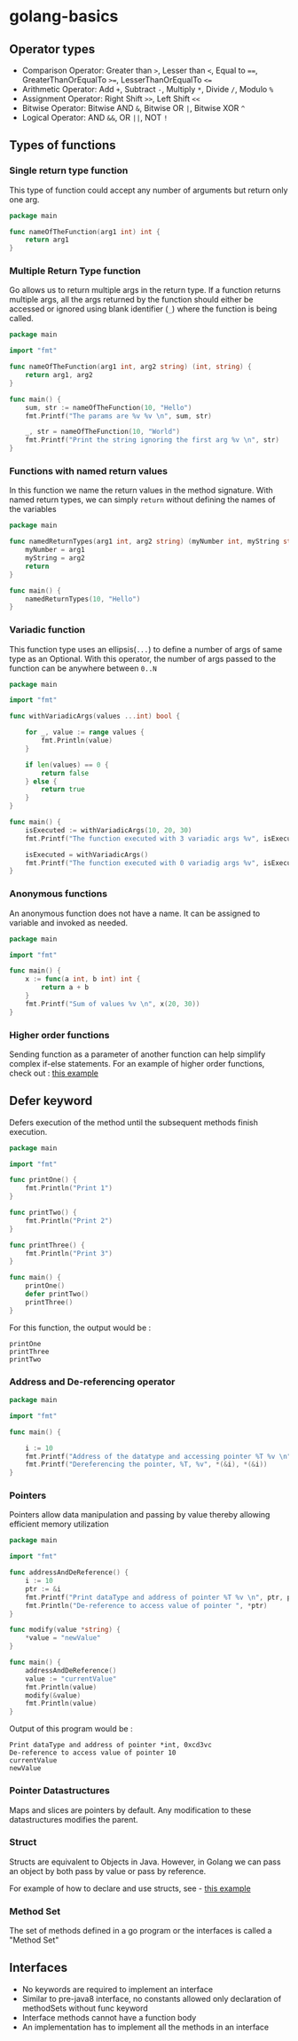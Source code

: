# golang-basics

## Operator types

- Comparison Operator: Greater than `>`, Lesser than `<`, Equal to `==`, GreaterThanOrEqualTo `>=`,
  LesserThanOrEqualTo `<=`
- Arithmetic Operator: Add `+`, Subtract `-`, Multiply `*`, Divide `/`, Modulo `%`
- Assignment Operator: Right Shift `>>`, Left Shift `<<`
- Bitwise Operator: Bitwise AND `&`, Bitwise OR `|`, Bitwise XOR `^`
- Logical Operator: AND `&&`, OR `||`, NOT `!`

## Types of functions

### Single return type function

This type of function could accept any number of arguments but return only one arg.

```go
package main

func nameOfTheFunction(arg1 int) int {
	return arg1
}
```

### Multiple Return Type function

Go allows us to return multiple args in the return type. If a function returns multiple args, all
the args returned by the function should either be accessed or ignored using blank identifier (`_`)
where the function is being called.

```go
package main

import "fmt"

func nameOfTheFunction(arg1 int, arg2 string) (int, string) {
	return arg1, arg2
}

func main() {
	sum, str := nameOfTheFunction(10, "Hello")
	fmt.Printf("The params are %v %v \n", sum, str)

	_, str = nameOfTheFunction(10, "World")
	fmt.Printf("Print the string ignoring the first arg %v \n", str)
}

```

### Functions with named return values

In this function we name the return values in the method signature. With named return types, we can
simply `return` without defining the names of the variables

```go
package main

func namedReturnTypes(arg1 int, arg2 string) (myNumber int, myString string) {
	myNumber = arg1
	myString = arg2
	return
}

func main() {
	namedReturnTypes(10, "Hello")
}

```

### Variadic function

This function type uses an ellipsis(`...`) to define a number of args of same type as an Optional.
With this operator, the number of args passed to the function can be anywhere between `0..N`

```go
package main

import "fmt"

func withVariadicArgs(values ...int) bool {

	for _, value := range values {
		fmt.Println(value)
	}

	if len(values) == 0 {
		return false
	} else {
		return true
	}
}

func main() {
	isExecuted := withVariadicArgs(10, 20, 30)
	fmt.Printf("The function executed with 3 variadic args %v", isExecuted)

	isExecuted = withVariadicArgs()
	fmt.Printf("The function executed with 0 variadig args %v", isExecuted)
}

```

### Anonymous functions

An anonymous function does not have a name. It can be assigned to variable and invoked as needed.

```go
package main

import "fmt"

func main() {
	x := func(a int, b int) int {
		return a + b
	}
	fmt.Printf("Sum of values %v \n", x(20, 30))
}
```

### Higher order functions

Sending function as a parameter of another function can help simplify complex if-else statements.
For an example of higher order functions, check out : [this example](main/higherorderfunctions.go)

## Defer keyword

Defers execution of the method until the subsequent methods finish execution.

```go
package main

import "fmt"

func printOne() {
	fmt.Println("Print 1")
}

func printTwo() {
	fmt.Println("Print 2")
}

func printThree() {
	fmt.Println("Print 3")
}

func main() {
	printOne()
	defer printTwo()
	printThree()
}

```

For this function, the output would be :

```text
printOne
printThree
printTwo
```

### Address and De-referencing operator

```go
package main

import "fmt"

func main() {

	i := 10
	fmt.Printf("Address of the datatype and accessing pointer %T %v \n", &i, &i)
	fmt.Printf("Dereferencing the pointer, %T, %v", *(&i), *(&i))
}

```

### Pointers

Pointers allow data manipulation and passing by value thereby allowing efficient memory utilization

```go
package main

import "fmt"

func addressAndDeReference() {
	i := 10
	ptr := &i
	fmt.Printf("Print dataType and address of pointer %T %v \n", ptr, ptr)
	fmt.Println("De-reference to access value of pointer ", *ptr)
}

func modify(value *string) {
	*value = "newValue"
}

func main() {
	addressAndDeReference()
	value := "currentValue"
	fmt.Println(value)
	modify(&value)
	fmt.Println(value)
}
```

Output of this program would be :

```text
Print dataType and address of pointer *int, 0xcd3vc
De-reference to access value of pointer 10
currentValue
newValue
```

### Pointer Datastructures

Maps and slices are pointers by default. Any modification to these datastructures modifies the
parent.

### Struct

Structs are equivalent to Objects in Java. However, in Golang we can pass an object by both pass by
value or pass by reference.

For example of how to declare and use structs, see - [this example](main/structs.go)

### Method Set

The set of methods defined in a go program or the interfaces is called a "Method Set"

## Interfaces

- No keywords are required to implement an interface
- Similar to pre-java8 interface, no constants allowed only declaration of methodSets without func
  keyword
- Interface methods cannot have a function body
- An implementation has to implement all the methods in an interface
